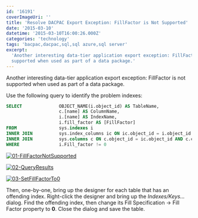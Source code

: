 ```yaml
---
id: '16191'
coverImageUri: ''
title: 'Resolve DACPAC Export Exception: FillFactor is Not Supported'
date: '2015-03-10'
datetime: '2015-03-10T16:00:26.000Z'
categories: 'technology'
tags: 'bacpac,dacpac,sql,sql azure,sql server'
excerpt:
  'Another interesting data-tier application export exception: FillFactor is not
  supported when used as part of a data package.'
---
```


Another interesting data-tier application export exception: FillFactor is not
supported when used as part of a data package.

Use the following query to identify the problem indexes:

```sql
SELECT              OBJECT_NAME(i.object_id) AS TableName,
                    c.[name] AS ColumnName,
                    i.[name] AS IndexName,
                    i.fill_factor AS [FillFactor]
FROM                sys.indexes i
INNER JOIN          sys.index_columns ic ON ic.object_id = i.object_id AND ic.index_id = i.index_id
INNER JOIN          sys.columns c ON c.object_id = ic.object_id AND c.column_id = ic.index_column_id
WHERE               i.Fill_factor != 0
```

[![01-FillFactorNotSupported](http://assets.brandonmartinez.com/brandonmartinez/2014/06/01-FillFactorNotSupported.png)](http://assets.brandonmartinez.com/brandonmartinez/2014/06/01-FillFactorNotSupported.png)

[![02-QueryResults](http://assets.brandonmartinez.com/brandonmartinez/2014/06/02-QueryResults.png)](http://assets.brandonmartinez.com/brandonmartinez/2014/06/02-QueryResults.png)

[![03-SetFillFactorTo0](http://assets.brandonmartinez.com/brandonmartinez/2014/06/03-SetFillFactorTo0.png)](http://assets.brandonmartinez.com/brandonmartinez/2014/06/03-SetFillFactorTo0.png)

Then, one-by-one, bring up the designer for each table that has an offending
index. Right-click the designer and bring up the _Indexes/Keys..._ dialog. Find
the offending index, then change its Fill Specification -> Fill Factor property
to **0**. Close the dialog and save the table.
